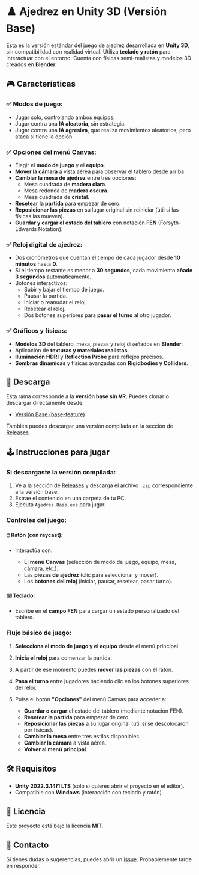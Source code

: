 # ♟️ Ajedrez en Unity 3D (Versión Base)

Esta es la versión estándar del juego de ajedrez desarrollada en **Unity 3D**, sin compatibilidad con realidad virtual. Utiliza **teclado y ratón** para interactuar con el entorno. Cuenta con físicas semi-realistas y modelos 3D creados en **Blender**.

## 🎮 Características

### ✅ Modos de juego:
- Jugar solo, controlando ambos equipos.
- Jugar contra una **IA aleatoria**, sin estrategia.
- Jugar contra una **IA agresiva**, que realiza movimientos aleatorios, pero ataca si tiene la opción.

### ✅ Opciones del menú Canvas:
- Elegir el **modo de juego** y el **equipo**.
- **Mover la cámara** a vista aérea para observar el tablero desde arriba.
- **Cambiar la mesa de ajedrez** entre tres opciones:
  - Mesa cuadrada de **madera clara**.
  - Mesa redonda de **madera oscura**.
  - Mesa cuadrada de **cristal**.
- **Resetear la partida** para empezar de cero.
- **Reposicionar las piezas** en su lugar original sin reiniciar (útil si las físicas las mueven).
- **Guardar y cargar el estado del tablero** con notación **FEN** (Forsyth-Edwards Notation).

### ✅ Reloj digital de ajedrez:
- Dos cronómetros que cuentan el tiempo de cada jugador desde **10 minutos** hasta **0**.
- Si el tiempo restante es menor a **30 segundos**, cada movimiento **añade 3 segundos** automáticamente.
- Botones interactivos:
  - Subir y bajar el tiempo de juego.
  - Pausar la partida.
  - Iniciar o reanudar el reloj.
  - Resetear el reloj.
  - Dos botones superiores para **pasar el turno** al otro jugador.

### ✅ Gráficos y físicas:
- **Modelos 3D** del tablero, mesa, piezas y reloj diseñados en **Blender**.
- Aplicación de **texturas y materiales realistas**.
- **Iluminación HDRI** y **Reflection Probe** para reflejos precisos.
- **Sombras dinámicas** y físicas avanzadas con **Rigidbodies y Colliders**.

## 📂 Descarga

Esta rama corresponde a la **versión base sin VR**. Puedes clonar o descargar directamente desde:

- [Versión Base (base-feature)](https://github.com/Unicromus/P.MR.Chess/tree/base-feature)

También puedes descargar una versión compilada en la sección de [Releases](https://github.com/Unicromus/P.MR.Chess/releases).

## 🕹️ Instrucciones para jugar

### Si descargaste la versión compilada:

1. Ve a la sección de [Releases](https://github.com/Unicromus/P.MR.Chess/releases) y descarga el archivo `.zip` correspondiente a la versión base.
2. Extrae el contenido en una carpeta de tu PC.
3. Ejecuta `Ajedrez.Base.exe` para jugar.

### Controles del juego:

#### 🖱️ Ratón (con raycast):

* Interactúa con:

  * El **menú Canvas** (selección de modo de juego, equipo, mesa, cámara, etc.).
  * Las **piezas de ajedrez** (clic para seleccionar y mover).
  * Los **botones del reloj** (iniciar, pausar, resetear, pasar turno).

#### ⌨️ Teclado:

* Escribe en el **campo FEN** para cargar un estado personalizado del tablero.

### Flujo básico de juego:

1. **Selecciona el modo de juego y el equipo** desde el menú principal.
2. **Inicia el reloj** para comenzar la partida.
3. A partir de ese momento puedes **mover las piezas** con el ratón.
4. **Pasa el turno** entre jugadores haciendo clic en los botones superiores del reloj.
5. Pulsa el botón **"Opciones"** del menú Canvas para acceder a:

   * **Guardar o cargar** el estado del tablero (mediante notación FEN).
   * **Resetear la partida** para empezar de cero.
   * **Reposicionar las piezas** a su lugar original (útil si se descolocaron por físicas).
   * **Cambiar la mesa** entre tres estilos disponibles.
   * **Cambiar la cámara** a vista aérea.
   * **Volver al menú principal**.

## 🛠️ Requisitos

- **Unity 2022.3.14f1 LTS** (solo si quieres abrir el proyecto en el editor).
- Compatible con **Windows** (interacción con teclado y ratón).

## 📜 Licencia

Este proyecto está bajo la licencia **MIT**.

## 📧 Contacto

Si tienes dudas o sugerencias, puedes abrir un [issue](https://github.com/Unicromus/P.MR.Chess/issues). Probablemente tarde en responder.
